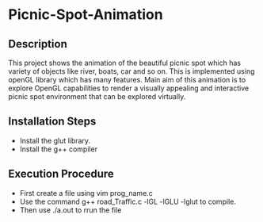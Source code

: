 # Picnic-Spot-Animation
## Description
This project shows the animation of the beautiful picnic spot which has variety of objects like river, boats, car and so on. This is implemented using openGL library which has many features. Main aim of this animation is to explore OpenGL capabilities to render a visually appealing and interactive picnic spot environment that can be explored virtually.

## Installation Steps
* Install the glut library.
* Install the g++ compiler

## Execution Procedure
* First create a file using vim prog_name.c
* Use the command g++ road_Traffic.c -lGL -lGLU -lglut to compile.
* Then use ./a.out to rrun the file
